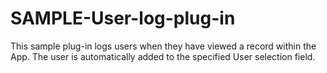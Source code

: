 # SAMPLE-User-log-plug-in
This sample plug-in logs users when they have viewed a record within the App. The user is automatically added to the specified User selection field.
